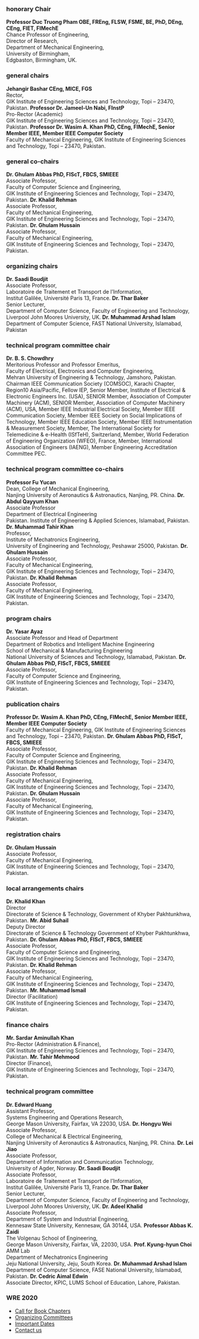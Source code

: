 ### honorary Chair
**Professor Duc Truong Pham OBE, FREng, FLSW, FSME, BE, PhD, DEng, CEng, FIET, FIMechE**  
Chance Professor of Engineering,  
Director of Research,  
Department of Mechanical Engineering,  
University of Birmingham,  
Edgbaston, Birmingham, UK.
### general chairs
**Jehangir Bashar CEng, MICE, FGS**  
Rector,  
GIK Institute of Engineering Sciences and Technology, Topi – 23470, Pakistan.
**Professor Dr. Jameel-Un Nabi, FInstP**  
Pro-Rector (Academic)  
GIK Institute of Engineering Sciences and Technology, Topi – 23470, Pakistan.
**Professor Dr. Wasim A. Khan PhD, CEng, FIMechE, Senior Member IEEE, Member IEEE Computer Society**  
Faculty of Mechanical Engineering, GIK Institute of Engineering Sciences and Technology, Topi – 23470, Pakistan.
### general co-chairs
**Dr. Ghulam Abbas PhD, FIScT, FBCS, SMIEEE**  
Associate Professor,  
Faculty of Computer Science and Engineering,  
GIK Institute of Engineering Sciences and Technology, Topi – 23470, Pakistan.
**Dr. Khalid Rehman**  
Associate Professor,  
Faculty of Mechanical Engineering,  
GIK Institute of Engineering Sciences and Technology, Topi – 23470, Pakistan.
**Dr. Ghulam Hussain**  
Associate Professor,  
Faculty of Mechanical Engineering,  
GIK Institute of Engineering Sciences and Technology, Topi – 23470, Pakistan.
### organizing chairs
**Dr. Saadi Boudjit**  
Associate Professor,  
Laboratoire de Traitement et Transport de l’Information,  
Institut Galilée, Université Paris 13, France.
**Dr. Thar Baker**  
Senior Lecturer,  
Department of Computer Science, Faculty of Engineering and Technology, Liverpool John Moores University, UK.
**Dr. Muhammad Arshad Islam**  
Department of Computer Science, FAST National University, Islamabad, Pakistan
### technical program committee chair
**Dr. B. S. Chowdhry**  
Meritorious Professor and Professor Emeritus,  
Faculty of Electrical, Electronics and Computer Engineering,  
Mehran University of Engineering & Technology, Jamshoro, Pakistan.  
Chairman IEEE Communication Society (COMSOC), Karachi Chapter, Region10 Asia/Pacific, Fellow IEP, Senior Member, Institute of Electrical & Electronic Engineers Inc. (USA), SENIOR Member, Association of Computer Machinery (ACM), SENIOR Member, Association of Computer Machinery (ACM), USA, Member IEEE Industrial Electrical Society, Member IEEE Communication Society, Member IEEE Society on Social Implications of Technology, Member IEEE Education Society, Member IEEE Instrumentation & Measurement Society, Member, The International Society for Telemedicine & e-Health (ISfTeH), Switzerland, Member, World Federation of Engineering Organization (WFEO), France, Member, International Association of Engineers (IAENG), Member Engineering Accreditation Committee PEC.
### technical program committee co-chairs
**Professor Fu Yucan**  
Dean, College of Mechanical Engineering,  
Nanjing University of Aeronautics & Astronautics, Nanjing, PR. China.
**Dr. Abdul Qayyum Khan**  
Associate Professor  
Department of Electrical Engineering  
Pakistan. Institute of Engineering & Applied Sciences, Islamabad, Pakistan.
**Dr. Muhammad Tahir Khan**  
Professor,  
Institute of Mechatronics Engineering,  
University of Engineering and Technology, Peshawar 25000, Pakistan.
**Dr. Ghulam Hussain**  
Associate Professor,  
Faculty of Mechanical Engineering,  
GIK Institute of Engineering Sciences and Technology, Topi – 23470, Pakistan.
**Dr. Khalid Rehman**  
Associate Professor,  
Faculty of Mechanical Engineering,  
GIK Institute of Engineering Sciences and Technology, Topi – 23470, Pakistan.
### program chairs
**Dr. Yasar Ayaz**  
Associate Professor and Head of Department  
Department of Robotics and Intelligent Machine Engineering  
School of Mechanical & Manufacturing Engineering  
National University of Sciences and Technology, Islamabad, Pakistan.
**Dr. Ghulam Abbas PhD, FIScT, FBCS, SMIEEE**  
Associate Professor,  
Faculty of Computer Science and Engineering,  
GIK Institute of Engineering Sciences and Technology, Topi – 23470, Pakistan.
### publication chairs
**Professor Dr. Wasim A. Khan PhD, CEng, FIMechE, Senior Member IEEE, Member IEEE Computer Society**  
Faculty of Mechanical Engineering, GIK Institute of Engineering Sciences and Technology, Topi – 23470, Pakistan.
**Dr. Ghulam Abbas PhD, FIScT, FBCS, SMIEEE**  
Associate Professor,  
Faculty of Computer Science and Engineering,  
GIK Institute of Engineering Sciences and Technology, Topi – 23470, Pakistan.
**Dr. Khalid Rehman**  
Associate Professor,  
Faculty of Mechanical Engineering,  
GIK Institute of Engineering Sciences and Technology, Topi – 23470, Pakistan.
**Dr. Ghulam Hussain**  
Associate Professor,  
Faculty of Mechanical Engineering,  
GIK Institute of Engineering Sciences and Technology, Topi – 23470, Pakistan.
### registration chairs
**Dr. Ghulam Hussain**  
Associate Professor,  
Faculty of Mechanical Engineering,  
GIK Institute of Engineering Sciences and Technology, Topi – 23470, Pakistan.
### local arrangements chairs
**Dr. Khalid Khan**  
Director  
Directorate of Science & Technology, Government of Khyber Pakhtunkhwa, Pakistan.
**Mr. Abid Suhail**  
Deputy Director  
Directorate of Science & Technology Government of Khyber Pakhtunkhwa, Pakistan.
**Dr. Ghulam Abbas PhD, FIScT, FBCS, SMIEEE**  
Associate Professor,  
Faculty of Computer Science and Engineering,  
GIK Institute of Engineering Sciences and Technology, Topi – 23470, Pakistan.
**Dr. Khalid Rehman**  
Associate Professor,  
Faculty of Mechanical Engineering,  
GIK Institute of Engineering Sciences and Technology, Topi – 23470, Pakistan.
**Mr. Muhammad Ismail**  
Director (Facilitation)  
GIK Institute of Engineering Sciences and Technology, Topi – 23470, Pakistan.
### finance chairs
**Mr. Sardar Aminullah Khan**  
Pro-Rector (Administration & Finance),  
GIK Institute of Engineering Sciences and Technology, Topi – 23470, Pakistan.
**Mr. Tahir Mehmood**  
Director (Finance),  
GIK Institute of Engineering Sciences and Technology, Topi – 23470, Pakistan.
### technical program committee
**Dr. Edward Huang**  
Assistant Professor,  
Systems Engineering and Operations Research,  
George Mason University, Fairfax, VA 22030, USA.
**Dr. Hongyu Wei**  
Associate Professor,  
College of Mechanical & Electrical Engineering,  
Nanjing University of Aeronautics & Astronautics, Nanjing, PR. China.
**Dr. Lei Jiao**  
Associate Professor,  
Department of Information and Communication Technology,  
University of Agder, Norway.
**Dr. Saadi Boudjit**  
Associate Professor,  
Laboratoire de Traitement et Transport de l’Information,  
Institut Galilée, Université Paris 13, France.
**Dr. Thar Baker**  
Senior Lecturer,  
Department of Computer Science, Faculty of Engineering and Technology, Liverpool John Moores University, UK.
**Dr. Adeel Khalid**  
Associate Professor,  
Department of System and Industrial Engineering,  
Kennesaw State University, Kennesaw, GA 30144, USA.
**Professor Abbas K. Zaidi**  
The Volgenau School of Engineering,  
George Mason University, Fairfax, VA, 22030, USA.
**Prof. Kyung-hyun Choi**  
AMM Lab  
Department of Mechatronics Engineering  
Jeju National University, Jeju, South Korea.
**Dr. Muhammad Arshad Islam**  
Department of Computer Science, FASE National University, Islamabad, Pakistan.
**Dr. Cedric Aimal Edwin**  
Associate Director, KPIC, LUMS School of Education, Lahore, Pakistan.
### WRE 2020
  * [Call for Book Chapters](https://giki.edu.pk/rd/rd-fcs/wre2020/call-for-book-chapters/)
  * [Organizing Committees](https://giki.edu.pk/rd/rd-fcs/wre2020/organizing-committees/)
  * [Important Dates](https://giki.edu.pk/rd/rd-fcs/wre2020/important-dates-2/)
  * [Contact us](https://giki.edu.pk/rd/rd-fcs/wre2020/wre-contact-us/)


